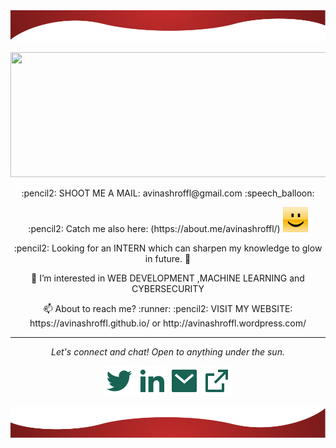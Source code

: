 <img src="https://github.com/Avinashroffl/Avinashroffl/blob/master/readme/top.svg" alt="up">
<p align="center">
<img src="https://github.com/Avinashroffl/Avinashroffl/blob/master/video.gif" width="650" height="200" />
</p>
<p align="center">
:pencil2: SHOOT ME A MAIL: avinashroffl@gmail.com :speech_balloon:
</p>
<p align="center">
:pencil2: Catch me also here:
(https://about.me/avinashroffl/)   <img src="https://github.com/Avinashroffl/Avinashroffl/blob/master/img_resize_re_dft.gif" width="40" height="40" />

<p align="center">
:pencil2: Looking for an INTERN which can sharpen my knowledge to glow in future. 👋
</p>
<p align="center">
 🌱 I’m interested in 
  WEB DEVELOPMENT ,MACHINE LEARNING and  CYBERSECURITY
</p>
<p align="center">
 📫 About to reach me? :runner:
 :pencil2:  VISIT MY WEBSITE: https://avinashroffl.github.io/   
  or http://avinashroffl.wordpress.com/
</p>
<hr>
<p align="center">
  <i>Let's connect and chat! Open to anything under the sun.</i>
      

  <p align="center">
    <a href="https://twitter.com/Avinashroffl" alt="Twitter"><img src="https://raw.githubusercontent.com/Avinashroffl/Avinashroffl/master/readme/twitter-fill.svg"></a>
    <a href="https://www.linkedin.com/in/avinashrofficial/" alt="Linkedin"><img src="https://raw.githubusercontent.com/Avinashroffl/Avinashroffl/master/readme/linkedin-fill.svg"></a>
    <a href="mailto:avinashroffl@gmail.com" alt="Contact me"><img src="https://raw.githubusercontent.com/Avinashroffl/Avinashroffl/master/readme/mail-fill.svg"></a>
    <a href="http://avinashroffl.github.io/" alt="My site"><img src="https://raw.githubusercontent.com/Avinashroffl/Avinashroffl/master/readme/external-link-line.svg"></a>
  </p>
  <img src="https://github.com/Avinashroffl/Avinashroffl/blob/master/readme/down.svg" alt="bottom">
  
  
